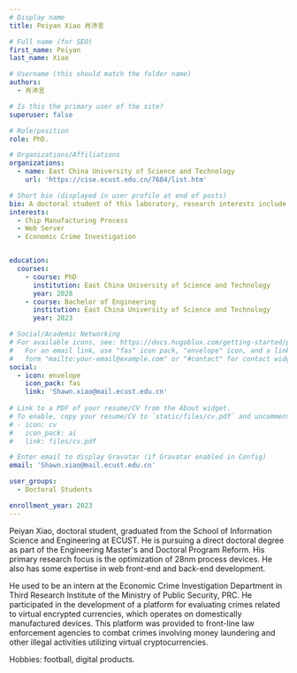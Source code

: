 ```yaml
---
# Display name
title: Peiyan Xiao 肖沛言

# Full name (for SEO)
first_name: Peiyan
last_name: Xiao

# Username (this should match the folder name)
authors:
  - 肖沛言

# Is this the primary user of the site?
superuser: false

# Role/position
role: PhD.

# Organizations/Affiliations
organizations:
  - name: East China University of Science and Technology
    url: 'https://cise.ecust.edu.cn/7684/list.htm'

# Short bio (displayed in user profile at end of posts)
bio: A doctoral student of this laboratory, research interests include Chip Manufacturing Process, Web Server and Economic Crime Investigation.
interests:
  - Chip Manufacturing Process
  - Web Server
  - Economic Crime Investigation


education:
  courses:
    - course: PhD
      institution: East China University of Science and Technology
      year: 2028
    - course: Bachelor of Engineering
      institution: East China University of Science and Technology
      year: 2023

# Social/Academic Networking
# For available icons, see: https://docs.hugoblox.com/getting-started/page-builder/#icons
#   For an email link, use "fas" icon pack, "envelope" icon, and a link in the
#   form "mailto:your-email@example.com" or "#contact" for contact widget.
social:
  - icon: envelope
    icon_pack: fas
    link: 'Shawn.xiao@mail.ecust.edu.cn'
    
# Link to a PDF of your resume/CV from the About widget.
# To enable, copy your resume/CV to `static/files/cv.pdf` and uncomment the lines below.
# - icon: cv
#   icon_pack: ai
#   link: files/cv.pdf

# Enter email to display Gravatar (if Gravatar enabled in Config)
email: 'Shawn.xiao@mail.ecust.edu.cn'

user_groups:
  - Doctoral Students

enrollment_year: 2023
---
```


Peiyan Xiao, doctoral student, graduated from the School of Information Science and Engineering at ECUST. He is pursuing a direct doctoral degree as part of the Engineering Master's and Doctoral Program Reform. His primary research focus is the optimization of 28nm process devices. He also has some expertise in web front-end and back-end development.

He used to be an intern at the Economic Crime Investigation Department in Third Research Institute of the Ministry of Public Security, PRC. He participated in the development of a platform for evaluating crimes related to virtual encrypted currencies, which operates on domestically manufactured devices. This platform was provided to front-line law enforcement agencies to combat crimes involving money laundering and other illegal activities utilizing virtual cryptocurrencies.

Hobbies: football, digital products.
